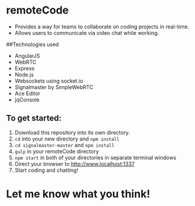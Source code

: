 # remoteCode
- Provides a way for teams to collaborate on coding projects in real-time. 
- Allows users to communicate via video chat while working.

##Technologies used
- AngularJS
- WebRTC
- Express
- Node.js
- Websockets using socket.io
- Signalmaster by SimpleWebRTC
- Ace Editor
- jqConsole

## To get started:
1. Download this repository into its own directory. 
2. ```cd``` into your new directory and ```npm install```
3. ```cd signalmaster-master``` and ```npm install```
4. ```gulp``` in your remoteCode directory
5. ```npm start``` in both of your directories in separate terminal windows
6. Direct your browser to http://www.localhost:1337
7. Start coding and chatting!

# Let me know what you think!
